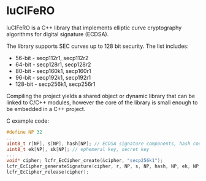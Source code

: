 # luCIFeRO

luCIFeRO is a C++ library that implements elliptic curve cryptography algorithms for digital signature (ECDSA).

The library supports SEC curves up to 128 bit security. The list includes:
 * 56-bit - secp112r1, secp112r2
 * 64-bit - secp128r1, secp128r2
 * 80-bit - secp160k1, secp160r1
 * 96-bit - secp192k1, secp192r1
 * 128-bit - secp256k1, secp256r1
 
Compiling the project yields a shared object or dynamic library that can be linked to C/C++ modules, however the core of the library is small enough to be embedded in a C++ project.

C example code:
```C
#define NP 32
...
uint8_t r[NP], s[NP], hash[NP]; // ECDSA signature components, hash code
uint8_t ek[NP], sk[NP]; // ephemeral key, secret key
...
void* cipher; lcfr_EcCipher_create(&cipher, "secp256k1");
lcfr_EcCipher_generateSignature(cipher, r, NP, s, NP, hash, NP, ek, NP, sk, NP);
lcfr_EcCipher_release(cipher);
```

